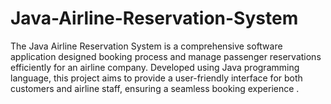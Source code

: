 # Java-Airline-Reservation-System
The Java Airline Reservation System is a comprehensive software application designed booking process and manage passenger reservations efficiently for an airline company. Developed using Java programming language, this project aims to provide a user-friendly interface for both customers and airline staff, ensuring a seamless booking experience .

